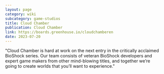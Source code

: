 ```yaml
---
layout: page
category: wiki
subcategory: game-studios
title: Cloud Chamber
publication: Cloud Chamber
link: https://boards.greenhouse.io/cloudchamberen
date: 2023-07-20
---
```


"Cloud Chamber is hard at work on the next entry in the critically acclaimed BioShock series. Our team consists of veteran BioShock developers and expert game makers from other mind-blowing titles, and together we’re going to create worlds that you’ll want to experience."
